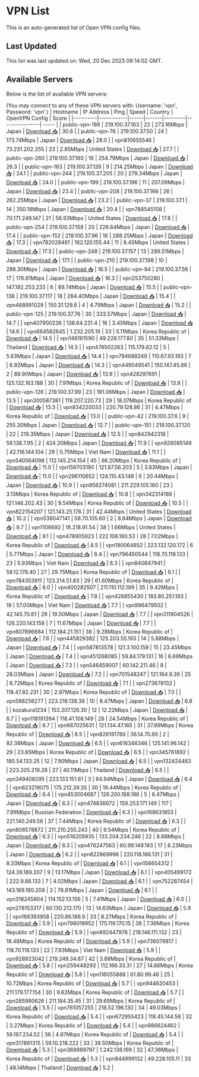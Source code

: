 # VPN List

This is an auto-generated list of Open VPN config files.

## Last Updated

This list was last updated on: Wed, 20 Dec 2023 08:14:02 GMT.

## Available Servers

Below is the list of available VPN servers:

(You may connect to any of these VPN servers with: Username: 'vpn', Password: 'vpn'.)
| Hostname | IP Address | Ping | Speed | Country | OpenVPN Config | Score |
|----------|------------|------|-------|---------|----------------| ----- |
| public-vpn-186 | 219.100.37.163 | 22 | 273.16Mbps | Japan | [Download 📥](./configs/server_0_JP.ovpn) | 30.6 |
| public-vpn-76 | 219.100.37.50 | 24 | 173.74Mbps | Japan | [Download 📥](./configs/server_1_JP.ovpn) | 28.0 |
| vpn810655546 | 73.231.202.255 | 23 | 2.85Mbps | United States | [Download 📥](./configs/server_2_US.ovpn) | 27.7 |
| public-vpn-260 | 219.100.37.160 | 16 | 254.79Mbps | Japan | [Download 📥](./configs/server_3_JP.ovpn) | 26.3 |
| public-vpn-163 | 219.100.37.126 | 9 | 214.25Mbps | Japan | [Download 📥](./configs/server_4_JP.ovpn) | 24.1 |
| public-vpn-244 | 219.100.37.205 | 20 | 279.34Mbps | Japan | [Download 📥](./configs/server_5_JP.ovpn) | 24.0 |
| public-vpn-199 | 219.100.37.196 | 11 | 207.09Mbps | Japan | [Download 📥](./configs/server_6_JP.ovpn) | 23.4 |
| public-vpn-208 | 219.100.37.166 | 26 | 262.25Mbps | Japan | [Download 📥](./configs/server_7_JP.ovpn) | 23.2 |
| public-vpn-37 | 219.100.37.1 | 14 | 350.18Mbps | Japan | [Download 📥](./configs/server_8_JP.ovpn) | 20.4 |
| vpn788545108 | 70.171.249.147 | 21 | 56.93Mbps | United States | [Download 📥](./configs/server_9_US.ovpn) | 17.8 |
| public-vpn-254 | 219.100.37.158 | 20 | 226.64Mbps | Japan | [Download 📥](./configs/server_10_JP.ovpn) | 17.4 |
| public-vpn-152 | 219.100.37.96 | 16 | 288.25Mbps | Japan | [Download 📥](./configs/server_11_JP.ovpn) | 17.3 |
| vpn782028461 | 162.120.155.44 | 11 | 8.45Mbps | United States | [Download 📥](./configs/server_12_US.ovpn) | 17.3 |
| public-vpn-248 | 219.100.37.157 | 13 | 289.51Mbps | Japan | [Download 📥](./configs/server_13_JP.ovpn) | 17.1 |
| public-vpn-210 | 219.100.37.198 | 10 | 288.30Mbps | Japan | [Download 📥](./configs/server_14_JP.ovpn) | 16.5 |
| public-vpn-94 | 219.100.37.56 | 17 | 176.61Mbps | Japan | [Download 📥](./configs/server_15_JP.ovpn) | 16.3 |
| vpn253750280 | 147.192.253.233 | 6 | 89.74Mbps | Japan | [Download 📥](./configs/server_16_JP.ovpn) | 15.5 |
| public-vpn-138 | 219.100.37.117 | 18 | 284.40Mbps | Japan | [Download 📥](./configs/server_17_JP.ovpn) | 15.4 |
| vpn468991029 | 150.31.129.6 | 4 | 4.79Mbps | Japan | [Download 📥](./configs/server_18_JP.ovpn) | 15.2 |
| public-vpn-125 | 219.100.37.76 | 30 | 333.57Mbps | Japan | [Download 📥](./configs/server_19_JP.ovpn) | 14.7 |
| vpn407900236 | 138.64.231.4 | 16 | 3.45Mbps | Japan | [Download 📥](./configs/server_20_JP.ovpn) | 14.6 |
| vpn664582645 | 1.232.205.19 | 33 | 5.11Mbps | Korea Republic of | [Download 📥](./configs/server_21_KR.ovpn) | 14.5 |
| vpn146161590 | 49.228.177.80 | 35 | 51.33Mbps | Thailand | [Download 📥](./configs/server_22_TH.ovpn) | 14.5 |
| vpn478502263 | 115.179.82.12 | 5 | 5.63Mbps | Japan | [Download 📥](./configs/server_23_JP.ovpn) | 14.4 |
| vpn794688249 | 110.67.93.193 | 7 | 6.92Mbps | Japan | [Download 📥](./configs/server_24_JP.ovpn) | 14.3 |
| vpn449049541 | 150.147.45.86 | 2 | 89.90Mbps | Japan | [Download 📥](./configs/server_25_JP.ovpn) | 13.9 |
| vpn428297691 | 125.132.163.188 | 30 | 7.91Mbps | Korea Republic of | [Download 📥](./configs/server_26_KR.ovpn) | 13.8 |
| public-vpn-126 | 219.100.37.99 | 23 | 191.06Mbps | Japan | [Download 📥](./configs/server_27_JP.ovpn) | 13.5 |
| vpn300587381 | 119.207.220.73 | 29 | 18.07Mbps | Korea Republic of | [Download 📥](./configs/server_28_KR.ovpn) | 13.3 |
| vpn834220033 | 220.79.128.86 | 31 | 4.47Mbps | Korea Republic of | [Download 📥](./configs/server_29_KR.ovpn) | 13.0 |
| public-vpn-42 | 219.100.37.6 | 9 | 255.30Mbps | Japan | [Download 📥](./configs/server_30_JP.ovpn) | 12.7 |
| public-vpn-151 | 219.100.37.120 | 22 | 219.35Mbps | Japan | [Download 📥](./configs/server_31_JP.ovpn) | 12.5 |
| vpn842942318 | 59.138.7.95 | 2 | 424.20Mbps | Japan | [Download 📥](./configs/server_32_JP.ovpn) | 11.9 |
| vpn926085149 | 42.116.144.104 | 29 | 0.75Mbps | Viet Nam | [Download 📥](./configs/server_33_VN.ovpn) | 11.1 |
| vpn540564098 | 112.145.214.154 | 45 | 66.20Mbps | Korea Republic of | [Download 📥](./configs/server_34_KR.ovpn) | 11.0 |
| vpn159703190 | 121.87.56.203 | 5 | 3.63Mbps | Japan | [Download 📥](./configs/server_35_JP.ovpn) | 11.0 |
| vpn296110652 | 124.110.43.148 | 6 | 20.44Mbps | Japan | [Download 📥](./configs/server_36_JP.ovpn) | 10.9 |
| vpn956274081 | 211.229.105.160 | 23 | 3.13Mbps | Korea Republic of | [Download 📥](./configs/server_37_KR.ovpn) | 10.8 |
| vpn342314189 | 121.146.202.43 | 30 | 9.54Mbps | Korea Republic of | [Download 📥](./configs/server_38_KR.ovpn) | 10.5 |
| vpn822154207 | 121.143.25.178 | 31 | 42.44Mbps | United States | [Download 📥](./configs/server_39_US.ovpn) | 10.2 |
| vpn538047141 | 58.70.105.60 | 2 | 8.84Mbps | Japan | [Download 📥](./configs/server_40_JP.ovpn) | 9.7 |
| vpn1106692 | 18.218.91.54 | 38 | 1.66Mbps | United States | [Download 📥](./configs/server_41_US.ovpn) | 9.1 |
| vpn478905923 | 222.108.180.53 | 28 | 7.02Mbps | Korea Republic of | [Download 📥](./configs/server_42_KR.ovpn) | 8.5 |
| vpn190064852 | 223.132.120.172 | 6 | 5.77Mbps | Japan | [Download 📥](./configs/server_43_JP.ovpn) | 8.4 |
| vpn796450544 | 118.70.118.133 | 23 | 5.93Mbps | Viet Nam | [Download 📥](./configs/server_44_VN.ovpn) | 8.3 |
| vpn840847941 | 59.12.178.40 | 27 | 29.75Mbps | Korea Republic of | [Download 📥](./configs/server_45_KR.ovpn) | 8.1 |
| vpn784353911 | 123.214.51.83 | 29 | 61.60Mbps | Korea Republic of | [Download 📥](./configs/server_46_KR.ovpn) | 8.0 |
| vpn400282507 | 211.110.112.199 | 35 | 9.42Mbps | Korea Republic of | [Download 📥](./configs/server_47_KR.ovpn) | 7.8 |
| vpn426855430 | 183.80.251.193 | 19 | 57.00Mbps | Viet Nam | [Download 📥](./configs/server_48_VN.ovpn) | 7.7 |
| vpn996479502 | 42.145.70.61 | 28 | 19.50Mbps | Japan | [Download 📥](./configs/server_49_JP.ovpn) | 7.7 |
| vpn311904526 | 126.220.143.158 | 7 | 11.67Mbps | Japan | [Download 📥](./configs/server_50_JP.ovpn) | 7.7 |
| vpn607896684 | 112.184.21.151 | 38 | 9.28Mbps | Korea Republic of | [Download 📥](./configs/server_51_KR.ovpn) | 7.6 |
| vpn445829382 | 125.203.55.193 | 14 | 5.88Mbps | Japan | [Download 📥](./configs/server_52_JP.ovpn) | 7.4 |
| vpn587813578 | 121.3.100.159 | 15 | 23.45Mbps | Japan | [Download 📥](./configs/server_53_JP.ovpn) | 7.4 |
| vpn451268085 | 59.84.179.131 | 16 | 6.69Mbps | Japan | [Download 📥](./configs/server_54_JP.ovpn) | 7.3 |
| vpn546459007 | 60.142.211.46 | 8 | 28.03Mbps | Japan | [Download 📥](./configs/server_55_JP.ovpn) | 7.2 |
| vpn701548247 | 121.184.9.39 | 25 | 8.72Mbps | Korea Republic of | [Download 📥](./configs/server_56_KR.ovpn) | 7.1 |
| vpn273678132 | 118.47.82.231 | 30 | 2.97Mbps | Korea Republic of | [Download 📥](./configs/server_57_KR.ovpn) | 7.0 |
| vpn588256277 | 223.218.138.38 | 10 | 8.47Mbps | Japan | [Download 📥](./configs/server_58_JP.ovpn) | 6.8 |
| kozakura1234 | 153.207.126.30 | 12 | 12.22Mbps | Japan | [Download 📥](./configs/server_59_JP.ovpn) | 6.7 |
| vpn118191394 | 118.41.108.149 | 28 | 24.54Mbps | Korea Republic of | [Download 📥](./configs/server_60_KR.ovpn) | 6.7 |
| vpn667025631 | 121.134.47.165 | 31 | 37.99Mbps | Korea Republic of | [Download 📥](./configs/server_61_KR.ovpn) | 6.5 |
| vpn826191789 | 36.14.70.85 | 2 | 82.38Mbps | Japan | [Download 📥](./configs/server_62_JP.ovpn) | 6.5 |
| vpn616346346 | 125.141.96.142 | 29 | 23.65Mbps | Korea Republic of | [Download 📥](./configs/server_63_KR.ovpn) | 6.5 |
| vpn345761892 | 180.54.133.25 | 12 | 7.90Mbps | Japan | [Download 📥](./configs/server_64_JP.ovpn) | 6.5 |
| vpn132424483 | 223.205.219.28 | 27 | 40.11Mbps | Thailand | [Download 📥](./configs/server_65_TH.ovpn) | 6.5 |
| vpn349408295 | 223.133.151.61 | 3 | 84.94Mbps | Japan | [Download 📥](./configs/server_66_JP.ovpn) | 6.4 |
| vpn623219075 | 175.212.39.35 | 30 | 19.44Mbps | Korea Republic of | [Download 📥](./configs/server_67_KR.ovpn) | 6.4 |
| vpn453004687 | 126.200.168.186 | 5 | 8.47Mbps | Japan | [Download 📥](./configs/server_68_JP.ovpn) | 6.3 |
| vpn474836672 | 159.253.171.149 | 117 | 7.99Mbps | Russian Federation | [Download 📥](./configs/server_69_RU.ovpn) | 6.3 |
| vpn168631853 | 221.140.249.56 | 37 | 7.44Mbps | Korea Republic of | [Download 📥](./configs/server_70_KR.ovpn) | 6.3 |
| vpn808578872 | 211.210.255.243 | 40 | 9.54Mbps | Korea Republic of | [Download 📥](./configs/server_71_KR.ovpn) | 6.3 |
| vpn518205935 | 133.204.234.246 | 22 | 8.88Mbps | Japan | [Download 📥](./configs/server_72_JP.ovpn) | 6.3 |
| vpn476247563 | 60.99.149.193 | 17 | 8.23Mbps | Japan | [Download 📥](./configs/server_73_JP.ovpn) | 6.2 |
| vpn822869996 | 220.118.186.131 | 31 | 8.33Mbps | Korea Republic of | [Download 📥](./configs/server_74_KR.ovpn) | 6.1 |
| vpn156654312 | 124.39.189.207 | 9 | 13.17Mbps | Japan | [Download 📥](./configs/server_75_JP.ovpn) | 6.1 |
| vpn405499172 | 222.9.88.133 | 7 | 4.02Mbps | Japan | [Download 📥](./configs/server_76_JP.ovpn) | 6.1 |
| vpn752287454 | 143.189.180.208 | 3 | 78.81Mbps | Japan | [Download 📥](./configs/server_77_JP.ovpn) | 6.1 |
| vpn318245804 | 114.152.13.156 | 5 | 7.41Mbps | Japan | [Download 📥](./configs/server_78_JP.ovpn) | 6.0 |
| vpn278153317 | 60.130.212.170 | 13 | 14.63Mbps | Japan | [Download 📥](./configs/server_79_JP.ovpn) | 5.9 |
| vpn166393958 | 220.86.186.9 | 33 | 8.27Mbps | Korea Republic of | [Download 📥](./configs/server_80_KR.ovpn) | 5.9 |
| vpn798018952 | 175.119.170.15 | 38 | 7.36Mbps | Korea Republic of | [Download 📥](./configs/server_81_KR.ovpn) | 5.9 |
| vpn892447978 | 218.146.111.132 | 23 | 18.48Mbps | Korea Republic of | [Download 📥](./configs/server_82_KR.ovpn) | 5.9 |
| vpn736079817 | 118.70.118.133 | 22 | 7.93Mbps | Viet Nam | [Download 📥](./configs/server_83_VN.ovpn) | 5.9 |
| vpn928923042 | 219.249.34.87 | 42 | 3.88Mbps | Korea Republic of | [Download 📥](./configs/server_84_KR.ovpn) | 5.8 |
| vpn259449293 | 112.166.33.31 | 27 | 14.66Mbps | Korea Republic of | [Download 📥](./configs/server_85_KR.ovpn) | 5.8 |
| vpn116055888 | 61.80.99.46 | 25 | 10.72Mbps | Korea Republic of | [Download 📥](./configs/server_86_KR.ovpn) | 5.7 |
| vpn944620453 | 211.179.177.154 | 30 | 9.62Mbps | Korea Republic of | [Download 📥](./configs/server_87_KR.ovpn) | 5.7 |
| vpn285980626 | 211.184.35.45 | 31 | 29.65Mbps | Korea Republic of | [Download 📥](./configs/server_88_KR.ovpn) | 5.5 |
| vpn761057255 | 218.52.196.130 | 34 | 49.03Mbps | Korea Republic of | [Download 📥](./configs/server_89_KR.ovpn) | 5.4 |
| vpn672955423 | 118.45.144.58 | 32 | 3.27Mbps | Korea Republic of | [Download 📥](./configs/server_90_KR.ovpn) | 5.4 |
| vpn986624462 | 59.187.234.52 | 36 | 4.97Mbps | Korea Republic of | [Download 📥](./configs/server_91_KR.ovpn) | 5.4 |
| vpn317861315 | 59.10.218.222 | 33 | 38.50Mbps | Korea Republic of | [Download 📥](./configs/server_92_KR.ovpn) | 5.3 |
| vpn368989797 | 1.242.136.169 | 32 | 47.36Mbps | Korea Republic of | [Download 📥](./configs/server_93_KR.ovpn) | 5.3 |
| vpn844999132 | 49.228.105.11 | 33 | 48.14Mbps | Thailand | [Download 📥](./configs/server_94_TH.ovpn) | 5.2 |
